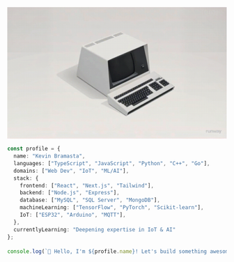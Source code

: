 <div align="center" style="display: flex; justify-content: center;">
  <img align="center" src="https://raw.githubusercontent.com/justKevv/justKevv/main/hltows.gif" style="width: 100%; height= auto">
</div>

```ts
const profile = {
  name: "Kevin Bramasta",
  languages: ["TypeScript", "JavaScript", "Python", "C++", "Go"],
  domains: ["Web Dev", "IoT", "ML/AI"],
  stack: {
    frontend: ["React", "Next.js", "Tailwind"],
    backend: ["Node.js", "Express"],
    database: ["MySQL", "SQL Server", "MongoDB"],
    machineLearning: ["TensorFlow", "PyTorch", "Scikit-learn"],
    IoT: ["ESP32", "Arduino", "MQTT"],
  },
  currentlyLearning: "Deepening expertise in IoT & AI"
};

console.log(`👋 Hello, I'm ${profile.name}! Let's build something awesome. 🚀`);
```
